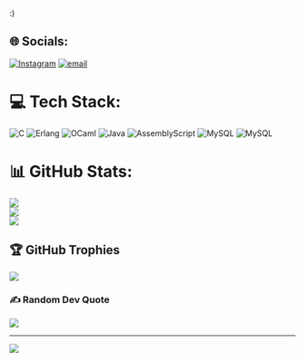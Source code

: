:)

## 🌐 Socials:
[![Instagram](https://img.shields.io/badge/Instagram-%23E4405F.svg?logo=Instagram&logoColor=white)](https://www.instagram.com/luuiz.exe/) [![email](https://img.shields.io/badge/Email-D14836?logo=gmail&logoColor=white)](mailto:campelolarr@gmail.com) 

# 💻 Tech Stack:
![C](https://img.shields.io/badge/c-%2300599C.svg?style=for-the-badge&logo=c&logoColor=white) ![Erlang](https://img.shields.io/badge/Erlang-white.svg?style=for-the-badge&logo=erlang&logoColor=a90533) ![OCaml](https://img.shields.io/badge/OCaml-%23E98407.svg?style=for-the-badge&logo=ocaml&logoColor=white) ![Java](https://img.shields.io/badge/java-%23ED8B00.svg?style=for-the-badge&logo=openjdk&logoColor=white) ![AssemblyScript](https://img.shields.io/badge/assembly%20script-%23000000.svg?style=for-the-badge&logo=assemblyscript&logoColor=white) ![MySQL](https://img.shields.io/badge/mysql-4479A1.svg?style=for-the-badge&logo=mysql&logoColor=white) ![MySQL](https://img.shields.io/badge/mysql-4479A1.svg?style=for-the-badge&logo=mysql&logoColor=white)
# 📊 GitHub Stats:
![](https://github-readme-stats.vercel.app/api?username=luuizexe&theme=dark&hide_border=true&include_all_commits=true&count_private=true)<br/>
![](https://nirzak-streak-stats.vercel.app/?user=luuizexe&theme=dark&hide_border=true)<br/>
![](https://github-readme-stats.vercel.app/api/top-langs/?username=luuizexe&theme=dark&hide_border=true&include_all_commits=true&count_private=true&layout=compact)

## 🏆 GitHub Trophies
![](https://github-profile-trophy.vercel.app/?username=luuizexe&theme=radical&no-frame=true&no-bg=true&margin-w=4)

### ✍️ Random Dev Quote
![](https://quotes-github-readme.vercel.app/api?type=horizontal&theme=radical)

---
[![](https://visitcount.itsvg.in/api?id=luuizexe&icon=6&color=3)](https://visitcount.itsvg.in)

<!-- Proudly created with GPRM ( https://gprm.itsvg.in ) -->

